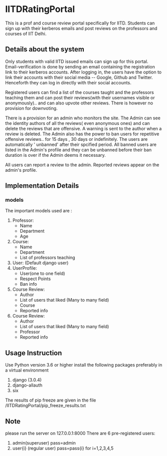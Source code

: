 # IITDRatingPortal

This is a prof and course review portal specifically for IITD.
Students can sign up with their kerberos emails and post reviews on the professors and courses of IIT Delhi.

## Details about the system
Only students with valid IITD issued emails can sign up for this portal.
Email-verification is done by sending an email containing the registration link to their kerberos accounts.
After logging in, the users have the option to link their accounts with their social media -- Google, Github and Twitter.
Henceforth they can log in directly with their social accounts.

Registered users can find a list of the courses taught and the professors teaching them and can post their reviews(with their
usernames visible or anonymously)..
and can also upvote other reviews.  There is however no provision for downvoting.

There is a provision for an admin who monitors the site.
The Admin can see the identity authors of all the reviews( even anonymous ones) and can delete the reviews that are offensive.
A warning is sent to the author when a review is deleted.
The Admin also has the power to ban users for repetitive offensive reviews.. for 15 days , 30 days or indefinitely.
The users are automatically ' unbanned' after their spcified period.
All banned users are listed in the Admin's profile and they can be unbanned before their ban duration is over if the Admin deems 
it necessary.

All users can report a review to the admin.
Reported reviews appear on the admin's profile.

## Implementation Details
### models
The important models used are :
1. Professor:
    * Name
    * Department
    * Age
2. Course:
    * Name
    * Department
    * List of professors teaching
3. User:
    (Default django user)
4. UserProfile:
    * User(one to one field)
    * Respect Points
    * Ban info
5. Course Review:
    * Author
    * List of users that liked (Many to many field) 
    * Course
    * Reported info
6. Course Review:
    * Author
    * List of users that liked (Many to many field) 
    * Professor
    * Reported info
    

## Usage Instruction 
Use Python version 3.6 or higher
install the following packages preferably in a virtual environment
1. django (3.0.4)
2. django-allauth
3. six

The results of pip freeze are given in the file /IITDRatingPortal/pip_freeze_results.txt

## Note
please run the server on 127.0.0.1:8000
There are 6 pre-registered users:
1. admin(superuser) pass=admin
2. user{i} (regular user) pass=pass{i} for i=1,2,3,4,5

